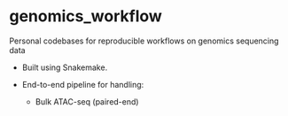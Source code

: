 # genomics_workflow
Personal codebases for reproducible workflows on genomics sequencing data

* Built using Snakemake.

* End-to-end pipeline for handling:
    - Bulk ATAC-seq (paired-end)
